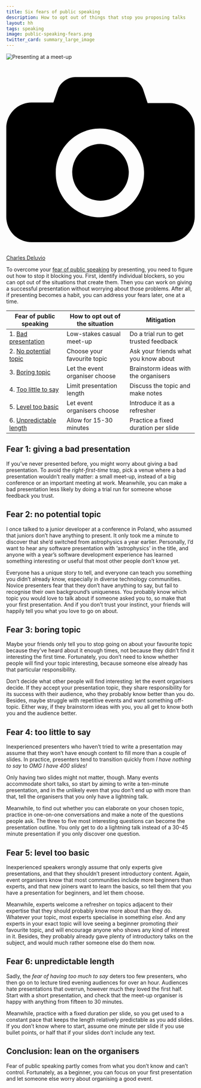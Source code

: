 ```yaml
---
title: Six fears of public speaking
description: How to opt out of things that stop you proposing talks
layout: hh
tags: speaking
image: public-speaking-fears.png
twitter_card: summary_large_image
---
```


![Presenting at a meet-up](meetup-presentation2.jpg)

<a class="unsplash" href="https://unsplash.com/photos/0bTdk1u42KY" rel="noopener noreferrer" title="Photo by Charles Deluvio"><span><svg xmlns="http://www.w3.org/2000/svg" viewBox="0 0 32 32"><title>unsplash-logo</title><path d="M20.8 18.1c0 2.7-2.2 4.8-4.8 4.8s-4.8-2.1-4.8-4.8c0-2.7 2.2-4.8 4.8-4.8 2.7.1 4.8 2.2 4.8 4.8zm11.2-7.4v14.9c0 2.3-1.9 4.3-4.3 4.3h-23.4c-2.4 0-4.3-1.9-4.3-4.3v-15c0-2.3 1.9-4.3 4.3-4.3h3.7l.8-2.3c.4-1.1 1.7-2 2.9-2h8.6c1.2 0 2.5.9 2.9 2l.8 2.4h3.7c2.4 0 4.3 1.9 4.3 4.3zm-8.6 7.5c0-4.1-3.3-7.5-7.5-7.5-4.1 0-7.5 3.4-7.5 7.5s3.3 7.5 7.5 7.5c4.2-.1 7.5-3.4 7.5-7.5z"></path></svg></span><span>Charles Deluvio</span></a>

To overcome your [fear of public speaking](public-speaking-fear) by presenting, you need to figure out how to stop it blocking you.
First, identify individual blockers, so you can opt out of the situations that create them.
Then you can work on giving a successful presentation without worrying about those problems.
After all, if presenting becomes a habit, you can address your fears later, one at a time.

| Fear of public speaking | How to opt out of the situation | Mitigation
| --- | --- | ---
| 1. [Bad presentation](#fear1) | Low-stakes casual meet-up | Do a trial run to get trusted feedback
| 2. [No potential topic](#fear2) | Choose your favourite topic | Ask your friends what you know about
| 3. [Boring topic](#fear3) | Let the event organiser choose | Brainstorm ideas with the organisers
| 4. [Too little to say](#fear4) | Limit presentation length | Discuss the topic and make notes
| 5. [Level too basic ](#fear5)| Let event organisers choose | Introduce it as a refresher
| 6. [Unpredictable length](#fear6) | Allow for 15-30 minutes | Practice a fixed duration per slide

<h2 id="fear1">Fear 1: giving a bad presentation</h2>

If you’ve never presented before, you might worry about giving a bad presentation.
To avoid the _right-first-time_ trap, pick a venue where a bad presentation wouldn’t really matter:
a small meet-up, instead of a big conference or an important meeting at work.
Meanwhile, you can make a bad presentation less likely by doing a trial run for someone whose feedback you trust.

<h2 id="fear2">Fear 2: no potential topic</h2>

I once talked to a junior developer at a conference in Poland, who assumed that juniors don’t have anything to present.
It only took me a minute to discover that she’d switched from astrophysics a year earlier.
Personally, I’d want to hear any software presentation with ‘astrophysics’ in the title, and anyone with a year’s software development experience has learned something interesting or useful that most other people don’t know yet.

Everyone has a unique story to tell, and everyone can teach you something you didn’t already know, especially in diverse technology communities.
Novice presenters fear that they don’t have anything to say, but fail to recognise their own background’s uniqueness.
You probably know which topic you would love to talk about if someone asked you to, so make that your first presentation.
And if you don’t trust your instinct, your friends will happily tell you what you love to go on about.

<h2 id="fear3">Fear 3: boring topic</h2>

Maybe your friends only tell you to stop going on about your favourite topic because they’ve heard about it enough times, not because they didn’t find it interesting the first time.
Fortunately, you don’t need to know whether people will find your topic interesting, because someone else already has that particular responsibility.

Don’t decide what other people will find interesting: let the event organisers decide.
If they accept your presentation topic, they share responsibility for its success with their audience, who they probably know better than you do.
Besides, maybe struggle with repetitive events and want something off-topic.
Either way, if they brainstorm ideas with you, you all get to know both you and the audience better.

<h2 id="fear4">Fear 4: too little to say</h2>

Inexperienced presenters who haven’t tried to write a presentation may assume that they won’t have enough content to fill more than a couple of slides.
In practice, presenters tend to transition quickly from _I have nothing to say_ to _OMG I have 400 slides!_

Only having two slides might not matter, though. Many events accommodate short talks, so start by aiming to write a ten-minute presentation, and in the unlikely even that you don’t end up with more than that, tell the organisers that you only have a lightning talk.

Meanwhile, to find out whether you can elaborate on your chosen topic, practice in one-on-one conversations and make a note of the questions people ask.
The three to five most interesting questions can become the presentation outline.
You only get to do a lightning talk instead of a 30-45 minute presentation if you only discover one question.


<h2 id="fear5">Fear 5: level too basic</h2>

Inexperienced speakers wrongly assume that only experts give presentations, and that they shouldn’t present introductory content.
Again, event organisers know that most communities include more beginners than experts, and that new joiners want to learn the basics, so tell them that you have a presentation for beginners, and let them choose.

Meanwhile, experts welcome a refresher on topics adjacent to their expertise that they should probably know more about than they do.
Whatever your topic, most experts specialise in something _else_.
And any experts in your exact topic will love seeing a beginner promoting _their_ favourite topic, and will encourage anyone who shows any kind of interest in it.
Besides, they probably already gave plenty of introductory talks on the subject, and would much rather someone else do them now.

<h2 id="fear6">Fear 6: unpredictable length</h2>

Sadly, the _fear of having too much to say_ deters too few presenters, who then go on to lecture tired evening audiences for over an hour.
Audiences hate presentations that overrun, however much they loved the first half.
Start with a short presentation, and check that the meet-up organiser is happy with anything from fifteen to 30 minutes.

Meanwhile, practice with a fixed duration per slide, so you get used to a constant pace that keeps the length relatively predictable as you add slides.
If you don’t know where to start, assume one minute per slide if you use bullet points, or half that if your slides don’t include any text.

## Conclusion: lean on the organisers

Fear of public speaking partly comes from what you don’t know and can’t control.
Fortunately, as a beginner, you can focus on your first presentation and let someone else worry about organising a good event.
